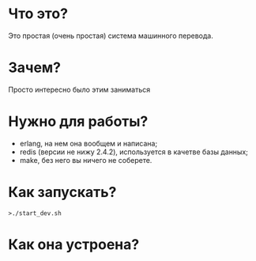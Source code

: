 # Что это?

Это простая (очень простая) система машинного перевода.

# Зачем?

Просто интересно было этим заниматься

# Нужно для работы?

* erlang, на нем она вообщем и написана;
* redis (версии не нижу 2.4.2), используется в качетве базы данных;
* make, без него вы ничего не соберете.


# Как запускать?

    >./start_dev.sh

# Как она устроена?



